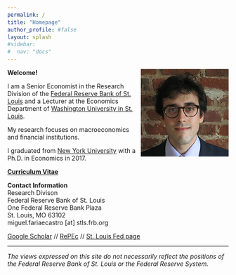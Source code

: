 ```yaml
---
permalink: /
title: "Homepage"
author_profile: #false
layout: splash
#sidebar:
#  nav: "docs"
---
```

<img style="float: right;" src="/assets/faria-e-castro.jpg">

**Welcome!**

I am a Senior Economist in the Research Division of the [Federal Reserve Bank of St. Louis](https://research.stlouisfed.org/) and a Lecturer at the Economics Department of [Washington University in St. Louis](https://economics.wustl.edu/).

My research focuses on macroeconomics and financial institutions.

I graduated from [New York University](http://as.nyu.edu/econ.html) with a Ph.D. in Economics in 2017.

[**Curriculum Vitae**](http://fariaecastro.net/assets/CV_FariaeCastro.pdf)

**Contact Information**  
Research Divison  
Federal Reserve Bank of St. Louis  
One Federal Reserve Bank Plaza  
St. Louis, MO 63102  
miguel.fariaecastro [at] stls.frb.org  

[Google Scholar](https://scholar.google.com/citations?user=M0--M28AAAAJ&hl=en) // [RePEc](https://ideas.repec.org/f/pfa225.html) // [St. Louis Fed page](https://research.stlouisfed.org/econ/faria-e-castro)

---

*The views expressed on this site do not necessarily reflect the positions of the Federal Reserve Bank of St. Louis or the Federal Reserve System.*
